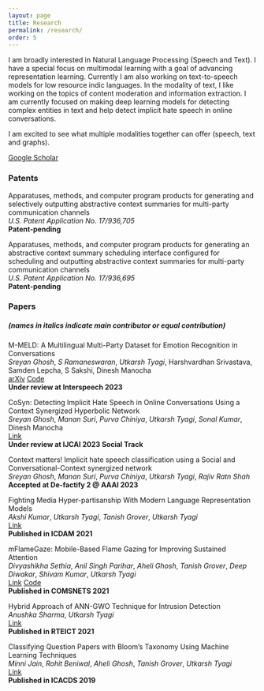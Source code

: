 ```yaml
---
layout: page
title: Research
permalink: /research/
order: 5
---
```

I am broadly interested in Natural Language Processing (Speech and Text). I have a special focus on multimodal learning with a goal of advancing representation learning. Currently I am also working on text-to-speech models for low resource indic languages. In the modality of text, I like working on the topics of content moderation and information extraction. I am currently focused on making deep learning models for detecting complex entities in text and help detect implicit hate speech in online conversations.

I am excited to see what multiple modalities together can offer (speech, text and graphs).

<!-- P.S. : Though I acknowledge that achieving state-of-the-art (SOTA) results is not and should not be the final goal of research, I am proud that some of my works achieve SOTA on some well known Speech and Language Processing task (until November 2022). Here are the links for [ASR (Librispeech 360hr train split)](http://arxiv.org/abs/2211.01246), [Keyword Spotting (Speech Commands 1)](http://arxiv.org/abs/2211.01515), [Speech Emotion Recognition (IEMOCAP)](http://arxiv.org/abs/2203.16794), [Disfleuncy Detection (SwitchBoard)](http://arxiv.org/abs/2203.16028) and [Low-resource General Purpose Audio Representation Learning](http://arxiv.org/abs/2211.01515). -->

[Google Scholar](https://scholar.google.com/citations?hl=en&user=RLjKaTwAAAAJ&view_op=list_works&authuser=1&sortby=pubdate)

### **Patents**

Apparatuses, methods, and computer program products for generating and selectively outputting abstractive context summaries for multi-party communication channels \
*U.S. Patent Application No. 17/936,705* \
**Patent-pending**

Apparatuses, methods, and computer program products for generating an abstractive context summary scheduling interface configured for scheduling and outputting abstractive context summaries for multi-party communication channels \
*U.S. Patent Application No. 17/936,695* \
**Patent-pending**

### **Papers**
##### **(names in italics indicate main contributor or equal contribution)**

M-MELD: A Multilingual Multi-Party Dataset for Emotion Recognition in Conversations \
*Sreyan Ghosh*, *S Ramaneswaran*, *Utkarsh Tyagi*, Harshvardhan Srivastava, Samden Lepcha, S Sakshi, Dinesh Manocha \
[arXiv](http://arxiv.org/abs/2203.16799) [Code](https://github.com/Sreyan88/M-MELD) \
**Under review at Interspeech 2023**

CoSyn: Detecting Implicit Hate Speech in Online Conversations Using a Context Synergized Hyperbolic Network \
*Sreyan Ghosh*, *Manan Suri*, *Purva Chiniya*, *Utkarsh Tyagi*, *Sonal Kumar*, Dinesh Manocha \
[Link](https://arxiv.org/abs/2303.03387) \
**Under review at IJCAI 2023 Social Track**

Context matters! Implicit hate speech classification using a Social and Conversational-Context synergized network \
*Sreyan Ghosh*, *Manan Suri*, *Purva Chiniya*, *Utkarsh Tyagi*, *Rajiv Ratn Shah* \
**Accepted at De-factify 2 @ AAAI 2023**

<!-- A novel multimodal dynamic fusion network for disfluency detection in spoken utterances \
*Sreyan Ghosh*, *Utkarsh Tyagi*, *Sonal Kumar*, *Manan Suri*, Rajiv Ratn Shah \
[arXiv](https://arxiv.org/abs/2211.14700) [Code](https://github.com/Sreyan88/M-MELD) \
**Under review at ICASSP 2023** -->

Fighting Media Hyper-partisanship With Modern Language Representation Models \
*Akshi Kumar*, *Utkarsh Tyagi*, *Tanish Grover*, *Utkarsh Tyagi* \
[Link](https://doi.org/10.1007/978-981-13-9942-8_38) \
**Published in ICDAM 2021**

mFlameGaze: Mobile-Based Flame Gazing for Improving Sustained Attention \
*Divyashikha Sethia*, *Anil Singh Parihar*, *Aheli Ghosh*, *Tanish Grover*, *Deep Diwakar*, *Shivam Kumar*, *Utkarsh Tyagi* \
[Link](https://ieeexplore.ieee.org/document/9352815) [Code](https://github.com/Tanish0019/GazeTracking) \
**Published in COMSNETS 2021**

Hybrid Approach of ANN-GWO Technique for Intrusion Detection \
*Anushka Sharma*, *Utkarsh Tyagi* \
[Link](https://ieeexplore.ieee.org/abstract/document/9573800) \
**Published in RTEICT 2021**

Classifying Question Papers with Bloom’s Taxonomy Using Machine Learning Techniques \
*Minni Jain*, *Rohit Beniwal*, *Aheli Ghosh*, *Tanish Grover*, *Utkarsh Tyagi* \
[Link](https://doi.org/10.1007/978-981-13-9942-8_38) \
**Published in ICACDS 2019**